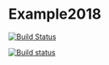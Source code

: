 # Example2018

[![Build Status](https://travis-ci.org/CourtA96/Example2018-1.svg?branch=master)](https://travis-ci.org/CourtA96/Example2018-1)

[![Build status](https://ci.appveyor.com/api/projects/status/ehbwf0kal4lk4gbk?svg=true)](https://ci.appveyor.com/project/CourtA96/example2018-1)



